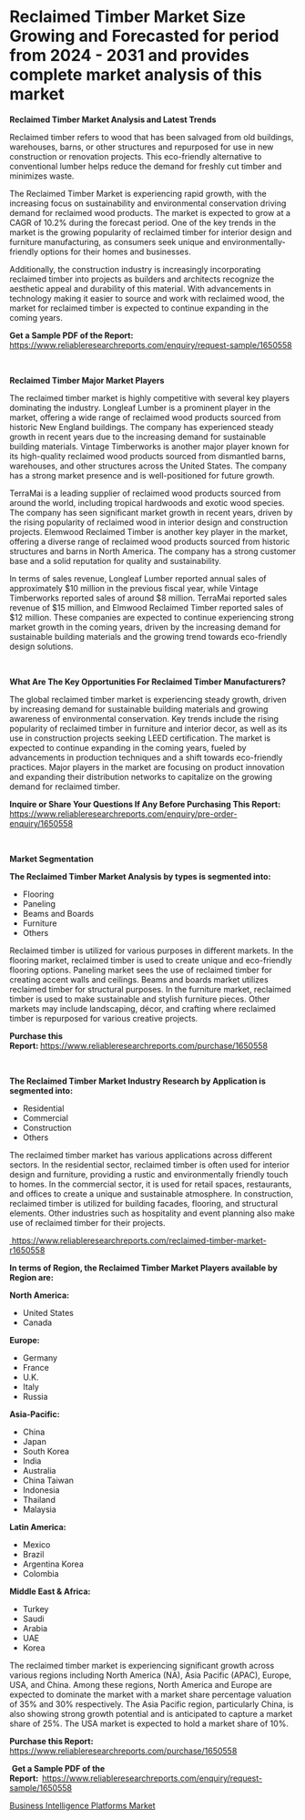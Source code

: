 <p><h1>Reclaimed Timber Market Size Growing and Forecasted for period from 2024 - 2031 and provides complete market analysis of this market</h1></p><p><strong>Reclaimed Timber Market Analysis and Latest Trends</strong></p>
<p><p>Reclaimed timber refers to wood that has been salvaged from old buildings, warehouses, barns, or other structures and repurposed for use in new construction or renovation projects. This eco-friendly alternative to conventional lumber helps reduce the demand for freshly cut timber and minimizes waste.</p><p>The Reclaimed Timber Market is experiencing rapid growth, with the increasing focus on sustainability and environmental conservation driving demand for reclaimed wood products. The market is expected to grow at a CAGR of 10.2% during the forecast period. One of the key trends in the market is the growing popularity of reclaimed timber for interior design and furniture manufacturing, as consumers seek unique and environmentally-friendly options for their homes and businesses.</p><p>Additionally, the construction industry is increasingly incorporating reclaimed timber into projects as builders and architects recognize the aesthetic appeal and durability of this material. With advancements in technology making it easier to source and work with reclaimed wood, the market for reclaimed timber is expected to continue expanding in the coming years.</p></p>
<p><strong>Get a Sample PDF of the Report:&nbsp;</strong> <a href="https://www.reliableresearchreports.com/enquiry/request-sample/1650558">https://www.reliableresearchreports.com/enquiry/request-sample/1650558</a></p>
<p>&nbsp;</p>
<p><strong>Reclaimed Timber Major Market Players</strong></p>
<p><p>The reclaimed timber market is highly competitive with several key players dominating the industry. Longleaf Lumber is a prominent player in the market, offering a wide range of reclaimed wood products sourced from historic New England buildings. The company has experienced steady growth in recent years due to the increasing demand for sustainable building materials. Vintage Timberworks is another major player known for its high-quality reclaimed wood products sourced from dismantled barns, warehouses, and other structures across the United States. The company has a strong market presence and is well-positioned for future growth.</p><p>TerraMai is a leading supplier of reclaimed wood products sourced from around the world, including tropical hardwoods and exotic wood species. The company has seen significant market growth in recent years, driven by the rising popularity of reclaimed wood in interior design and construction projects. Elemwood Reclaimed Timber is another key player in the market, offering a diverse range of reclaimed wood products sourced from historic structures and barns in North America. The company has a strong customer base and a solid reputation for quality and sustainability.</p><p>In terms of sales revenue, Longleaf Lumber reported annual sales of approximately $10 million in the previous fiscal year, while Vintage Timberworks reported sales of around $8 million. TerraMai reported sales revenue of $15 million, and Elmwood Reclaimed Timber reported sales of $12 million. These companies are expected to continue experiencing strong market growth in the coming years, driven by the increasing demand for sustainable building materials and the growing trend towards eco-friendly design solutions.</p></p>
<p>&nbsp;</p>
<p><strong>What Are The Key Opportunities For Reclaimed Timber Manufacturers?</strong></p>
<p><p>The global reclaimed timber market is experiencing steady growth, driven by increasing demand for sustainable building materials and growing awareness of environmental conservation. Key trends include the rising popularity of reclaimed timber in furniture and interior decor, as well as its use in construction projects seeking LEED certification. The market is expected to continue expanding in the coming years, fueled by advancements in production techniques and a shift towards eco-friendly practices. Major players in the market are focusing on product innovation and expanding their distribution networks to capitalize on the growing demand for reclaimed timber.</p></p>
<p><strong>Inquire or Share Your Questions If Any Before Purchasing This Report:</strong> <a href="https://www.reliableresearchreports.com/enquiry/pre-order-enquiry/1650558">https://www.reliableresearchreports.com/enquiry/pre-order-enquiry/1650558</a></p>
<p>&nbsp;</p>
<p><strong>Market Segmentation</strong></p>
<p><strong>The Reclaimed Timber Market Analysis by types is segmented into:</strong></p>
<p><ul><li>Flooring</li><li>Paneling</li><li>Beams and Boards</li><li>Furniture</li><li>Others</li></ul></p>
<p><p>Reclaimed timber is utilized for various purposes in different markets. In the flooring market, reclaimed timber is used to create unique and eco-friendly flooring options. Paneling market sees the use of reclaimed timber for creating accent walls and ceilings. Beams and boards market utilizes reclaimed timber for structural purposes. In the furniture market, reclaimed timber is used to make sustainable and stylish furniture pieces. Other markets may include landscaping, décor, and crafting where reclaimed timber is repurposed for various creative projects.</p></p>
<p><strong>Purchase this Report:&nbsp;</strong><a href="https://www.reliableresearchreports.com/purchase/1650558">https://www.reliableresearchreports.com/purchase/1650558</a></p>
<p>&nbsp;</p>
<p><strong>The Reclaimed Timber Market Industry Research by Application is segmented into:</strong></p>
<p><ul><li>Residential</li><li>Commercial</li><li>Construction</li><li>Others</li></ul></p>
<p><p>The reclaimed timber market has various applications across different sectors. In the residential sector, reclaimed timber is often used for interior design and furniture, providing a rustic and environmentally friendly touch to homes. In the commercial sector, it is used for retail spaces, restaurants, and offices to create a unique and sustainable atmosphere. In construction, reclaimed timber is utilized for building facades, flooring, and structural elements. Other industries such as hospitality and event planning also make use of reclaimed timber for their projects.</p></p>
<p><a href="https://www.reliableresearchreports.com/reclaimed-timber-market-r1650558">&nbsp;https://www.reliableresearchreports.com/reclaimed-timber-market-r1650558</a></p>
<p><strong>In terms of Region, the Reclaimed Timber Market Players available by Region are:</strong></p>
<p>
    <p> <strong> North America: </strong>
        <ul>
            <li>United States</li>
            <li>Canada</li>
        </ul>
        </p> 
    <p> <strong> Europe: </strong>
        <ul>
            <li>Germany</li>
            <li>France</li>
            <li>U.K.</li>
            <li>Italy</li>
            <li>Russia</li>
        </ul>
        </p> 
    <p> <strong> Asia-Pacific: </strong>
        <ul>
            <li>China</li>
            <li>Japan</li>
            <li>South Korea</li>
            <li>India</li>
            <li>Australia</li>
            <li>China Taiwan</li>
            <li>Indonesia</li>
            <li>Thailand</li>
            <li>Malaysia</li>
        </ul>
        </p> 
    <p> <strong> Latin America: </strong>
        <ul>
            <li>Mexico</li>
            <li>Brazil</li>
            <li>Argentina Korea</li>
            <li>Colombia</li>
        </ul>
        </p> 
    <p> <strong> Middle East & Africa: </strong>
        <ul>
            <li>Turkey</li>
            <li>Saudi</li>
            <li>Arabia</li>
            <li>UAE</li>
            <li>Korea</li>
        </ul>
    </p>
    </p>
<p><p>The reclaimed timber market is experiencing significant growth across various regions including North America (NA), Asia Pacific (APAC), Europe, USA, and China. Among these regions, North America and Europe are expected to dominate the market with a market share percentage valuation of 35% and 30% respectively. The Asia Pacific region, particularly China, is also showing strong growth potential and is anticipated to capture a market share of 25%. The USA market is expected to hold a market share of 10%.</p></p>
<p><strong>Purchase this Report: </strong><a href="https://www.reliableresearchreports.com/purchase/1650558">https://www.reliableresearchreports.com/purchase/1650558</a></p>
<p>&nbsp;<strong>Get a Sample PDF of the Report:&nbsp;&nbsp;</strong><a href="https://www.reliableresearchreports.com/enquiry/request-sample/1650558">https://www.reliableresearchreports.com/enquiry/request-sample/1650558</a></p>
<p><strong></strong></p>
<p><p><a href="https://github.com/widyafarer/Market-Research-Report-List-1/blob/main/business-intelligence-platforms-market.md">Business Intelligence Platforms Market</a></p></p>